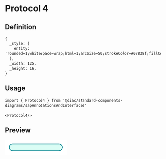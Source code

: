 # Protocol 4

## Definition

```
{
  _style: { 
    entity: 'rounded=1;whiteSpace=wrap;html=1;arcSize=50;strokeColor=#07838f;fillColor=#dafdf5;fontColor=#266f3a;strokeWidth=1.5;',
  },
  _width: 125,
  _height: 16,
}
```

## Usage

```
import { Protocol4 } from '@diac/standard-components-diagrams/sapAnnotationsAndInterfaces'

<Protocol4/>
```

## Preview

<img src="./protocol-4.png" width="200"/>

